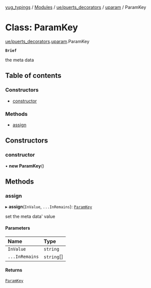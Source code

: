 [yug_typings](../README.md) / [Modules](../modules.md) / [ue/puerts\_decorators](../modules/ue_puerts_decorators.md) / [uparam](../modules/ue_puerts_decorators.uparam.md) / ParamKey

# Class: ParamKey

[ue/puerts_decorators](../modules/ue_puerts_decorators.md).[uparam](../modules/ue_puerts_decorators.uparam.md).ParamKey

**`Brief`**

the meta data

## Table of contents

### Constructors

- [constructor](ue_puerts_decorators.uparam.ParamKey.md#constructor)

### Methods

- [assign](ue_puerts_decorators.uparam.ParamKey.md#assign)

## Constructors

### constructor

• **new ParamKey**()

## Methods

### assign

▸ **assign**(`InValue`, `...InRemains`): [`ParamKey`](ue_puerts_decorators.uparam.ParamKey.md)

set the meta data' value

#### Parameters

| Name | Type |
| :------ | :------ |
| `InValue` | `string` |
| `...InRemains` | `string`[] |

#### Returns

[`ParamKey`](ue_puerts_decorators.uparam.ParamKey.md)

